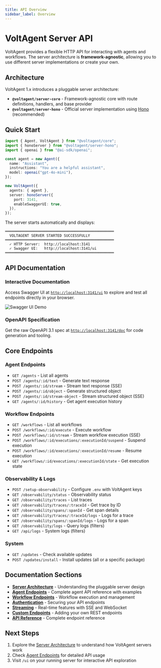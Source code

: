 ```yaml
---
title: API Overview
sidebar_label: Overview
---
```


# VoltAgent Server API

VoltAgent provides a flexible HTTP API for interacting with agents and workflows. The server architecture is **framework-agnostic**, allowing you to use different server implementations or create your own.

## Architecture

VoltAgent 1.x introduces a pluggable server architecture:

- **`@voltagent/server-core`** - Framework-agnostic core with route definitions, handlers, and base provider
- **`@voltagent/server-hono`** - Official server implementation using [Hono](https://hono.dev/) (recommended)

## Quick Start

```typescript
import { Agent, VoltAgent } from "@voltagent/core";
import { honoServer } from "@voltagent/server-hono";
import { openai } from "@ai-sdk/openai";

const agent = new Agent({
  name: "Assistant",
  instructions: "You are a helpful assistant",
  model: openai("gpt-4o-mini"),
});

new VoltAgent({
  agents: { agent },
  server: honoServer({
    port: 3141,
    enableSwaggerUI: true,
  }),
});
```

The server starts automatically and displays:

```
══════════════════════════════════════════════════
  VOLTAGENT SERVER STARTED SUCCESSFULLY
══════════════════════════════════════════════════
  ✓ HTTP Server:  http://localhost:3141
  ✓ Swagger UI:   http://localhost:3141/ui
══════════════════════════════════════════════════
```

## API Documentation

### Interactive Documentation

Access Swagger UI at [`http://localhost:3141/ui`](http://localhost:3141/ui) to explore and test all endpoints directly in your browser.

![Swagger UI Demo](https://cdn.voltagent.dev/docs/swagger-ui-demo.gif)

### OpenAPI Specification

Get the raw OpenAPI 3.1 spec at [`http://localhost:3141/doc`](http://localhost:3141/doc) for code generation and tooling.

## Core Endpoints

### Agent Endpoints

- `GET /agents` - List all agents
- `POST /agents/:id/text` - Generate text response
- `POST /agents/:id/stream` - Stream text response (SSE)
- `POST /agents/:id/object` - Generate structured object
- `POST /agents/:id/stream-object` - Stream structured object (SSE)
- `GET /agents/:id/history` - Get agent execution history

### Workflow Endpoints

- `GET /workflows` - List all workflows
- `POST /workflows/:id/execute` - Execute workflow
- `POST /workflows/:id/stream` - Stream workflow execution (SSE)
- `POST /workflows/:id/executions/:executionId/suspend` - Suspend execution
- `POST /workflows/:id/executions/:executionId/resume` - Resume execution
- `GET /workflows/:id/executions/:executionId/state` - Get execution state

### Observability & Logs

- `POST /setup-observability` - Configure `.env` with VoltAgent keys
- `GET /observability/status` - Observability status
- `GET /observability/traces` - List traces
- `GET /observability/traces/:traceId` - Get trace by ID
- `GET /observability/spans/:spanId` - Get span details
- `GET /observability/traces/:traceId/logs` - Logs for a trace
- `GET /observability/spans/:spanId/logs` - Logs for a span
- `GET /observability/logs` - Query logs (filters)
- `GET /api/logs` - System logs (filters)

### System

- `GET /updates` - Check available updates
- `POST /updates/install` - Install updates (all or a specific package)

## Documentation Sections

- **[Server Architecture](./server-architecture.md)** - Understanding the pluggable server design
- **[Agent Endpoints](./endpoints/agents.md)** - Complete agent API reference with examples
- **[Workflow Endpoints](./endpoints/workflows.md)** - Workflow execution and management
- **[Authentication](./authentication.md)** - Securing your API endpoints
- **[Streaming](./streaming.md)** - Real-time features with SSE and WebSocket
- **[Custom Endpoints](./custom-endpoints.md)** - Adding your own REST endpoints
- **[API Reference](./api-reference.md)** - Complete endpoint reference

## Next Steps

1. Explore the [Server Architecture](./server-architecture.md) to understand how VoltAgent servers work
2. Check [Agent Endpoints](./endpoints/agents.md) for detailed API usage
3. Visit `/ui` on your running server for interactive API exploration
